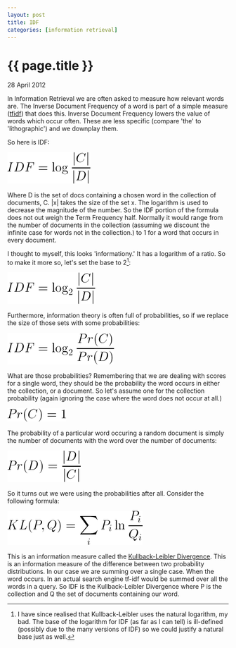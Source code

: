 ```yaml
---
layout: post
title: IDF
categories: [information retrieval]
---
```


{{ page.title }}
================
<p class="meta">28 April 2012</p>

In Information Retrieval we are often asked to measure how relevant words are. The Inverse Document Frequency of a word is part of a simple measure (<a href="http://en.wikipedia.org/wiki/Tf%E2%80%93idf" title="Term Frequency Inverse Document Frequency">tfidf</a>) that does this. Inverse Document Frequency lowers the value of words which occur often. These are less specific (compare 'the' to 'lithographic') and we downplay them. 

So here is IDF:

<img src="/images/idf-0.png" alt="IDF=log(\|C\|/\|D\|)" />

Where D is the set of docs containing a chosen word in the collection of documents, C. \|x\| takes the size of the set x. The logarithm is used to decrease the magnitude of the number. So the IDF portion of the formula does not out weigh the Term Frequency half. Normally it would range from the number of documents in the collection (assuming we discount the infinite case for words not in the collection.) to 1 for a word that occurs in every document.  

I thought to myself, this looks 'informationy.' It has a logarithm of a ratio. So to make it more so, let's set the base to 2[^1]:

<img src="/images/idf-1.png" alt="IDF=log2(\|C\|/\|D\|)" />

Furthermore, information theory is often full of probabilities, so if we replace the size of those sets with some probabilities:

<img src="/images/idf-2.png" alt="IDF=log2(Pr(C)/Pr(D))" />

What are those probabilities? Remembering that we are dealing with scores for a single word, they should be the probability the word occurs in either the collection, or a document. So let's assume one for the collection probability (again ignoring the case where the word does not occur at all.)

<img src="/images/idf-3.png" alt="Pr(C)=1" />

The probability of a particular word occuring a random document is simply the number of documents with the word over the number of documents:

<img src="/images/idf-4.png" alt="Pr(D)=\|D\|/\|C\|" />

So it turns out we were using the probabilities after all. Consider the following formula:

<img src="/images/idf-5.png" alt="Kullback Leibler Divergence" />

This is an information measure called the <a href="http://en.wikipedia.org/wiki/Kullback%E2%80%93Leibler_divergence" title="Kullback-Leibler Divergence">Kullback-Leibler Divergence</a>. This is an information measure of the difference between two probability distributions. In our case we are summing over a single case. When the word occurs. In an actual search engine tf-idf would be summed over all the words in a query. So IDF is the Kullback-Leibler Divergence where P is the collection and Q the set of documents containing our word. 

[^1]: I have since realised that Kullback-Leibler uses the natural logarithm, my bad. The base of the logarithm for IDF (as far as I can tell) is ill-defined (possibly due to the many versions of IDF) so we could justify a natural base just as well.